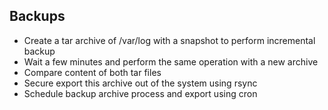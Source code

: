 ## Backups 

- Create a tar archive of /var/log with a snapshot to perform incremental backup
- Wait a few minutes and perform the same operation with a new archive
- Compare content of both tar files
- Secure export this archive out of the system using rsync
- Schedule backup archive process and export using cron
